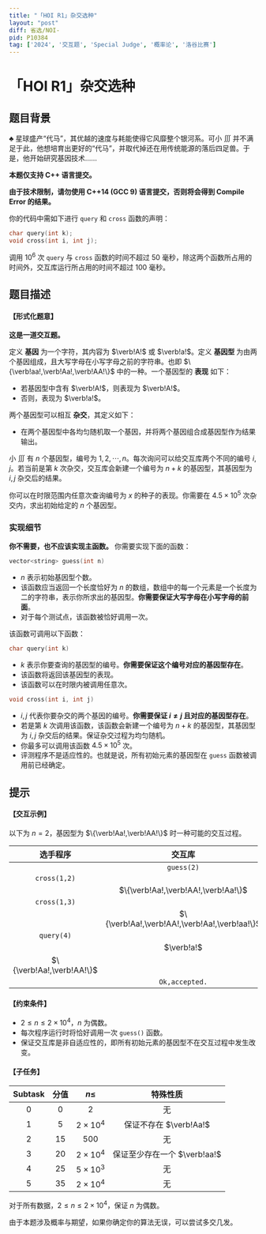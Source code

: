 ```yaml
---
title: "「HOI R1」杂交选种"
layout: "post"
diff: 省选/NOI-
pid: P10384
tag: ['2024', '交互题', 'Special Judge', '概率论', '洛谷比赛']
---
```

# 「HOI R1」杂交选种
## 题目背景

$\clubsuit$ 星球盛产“代马”，其优越的速度与耗能使得它风靡整个银河系。可小 $\iiint$ 并不满足于此，他想培育出更好的“代马”，并取代掉还在用传统能源的落后四足兽。于是，他开始研究基因技术……

**本题仅支持 C++ 语言提交。**

**由于技术限制，请勿使用 C++14 (GCC 9) 语言提交，否则将会得到 Compile Error 的结果。**

你的代码中需如下进行 `query` 和 `cross` 函数的声明：

```cpp
char query(int k);
void cross(int i, int j);
```

调用 $10^6$ 次 `query` 与 `cross` 函数的时间不超过 50 毫秒，除这两个函数所占用的时间外，交互库运行所占用的时间不超过 100 毫秒。
## 题目描述

#### 【形式化题意】

**这是一道交互题。**

定义 **基因** 为一个字符，其内容为 $\verb!A!$ 或 $\verb!a!$。定义 **基因型** 为由两个基因组成，且大写字母在小写字母之前的字符串。也即 $\{\verb!aa!,\verb!Aa!,\verb!AA!\}$ 中的一种。一个基因型的 **表现** 如下：

- 若基因型中含有 $\verb!A!$，则表现为 $\verb!A!$。
- 否则，表现为 $\verb!a!$。

两个基因型可以相互 **杂交**，其定义如下：

- 在两个基因型中各均匀随机取一个基因，并将两个基因组合成基因型作为结果输出。

小 $\iiint$ 有 $n$ 个基因型，编号为 $1,2,\cdots,n$。每次询问可以给交互库两个不同的编号 $i,j$。若当前是第 $k$ 次杂交，交互库会新建一个编号为 $n+k$ 的基因型，其基因型为 $i,j$ 杂交后的结果。

你可以在时限范围内任意次查询编号为 $x$ 的种子的表现。你需要在 $4.5\times10^5$ 次杂交内，求出初始给定的 $n$ 个基因型。

### 实现细节

**你不需要，也不应该实现主函数。** 你需要实现下面的函数：

```cpp
vector<string> guess(int n)
```

- $n$ 表示初始基因型个数。
- 该函数应当返回一个长度恰好为 $n$ 的数组，数组中的每一个元素是一个长度为二的字符串，表示你所求出的基因型。**你需要保证大写字母在小写字母的前面**。
- 对于每个测试点，该函数被恰好调用一次。

该函数可调用以下函数：

```cpp
char query(int k)
```

- $k$ 表示你要查询的基因型的编号。**你需要保证这个编号对应的基因型存在**。
- 该函数将返回该基因型的表现。
- 该函数可以在时限内被调用任意次。

```cpp
void cross(int i, int j)
```

- $i,j$ 代表你要杂交的两个基因的编号。**你需要保证 $i\not=j$ 且对应的基因型存在**。
- 若是第 $k$ 次调用该函数，该函数会新建一个编号为 $n+k$ 的基因型，其基因型为 $i,j$ 杂交后的结果。保证杂交过程为均匀随机。
- 你最多可以调用该函数 $4.5\times10^5$ 次。
- 评测程序不是适应性的。也就是说，所有初始元素的基因型在 `guess` 函数被调用前已经确定。
## 提示

#### 【交互示例】

以下为 $n=2$，基因型为 $\{\verb!Aa!,\verb!AA!\}$ 时一种可能的交互过程。

|选手程序|交互库|
|:-:|:-:|
||`guess(2)`|
|`cross(1,2)`||
||$\{\verb!Aa!,\verb!AA!,\verb!Aa!\}$|
|`cross(1,3)`||
||$\{\verb!Aa!,\verb!AA!,\verb!Aa!,\verb!aa!\}$|
|`query(4)`||
||$\verb!a!$|
|$\{\verb!Aa!,\verb!AA!\}$||
||`Ok,accepted.`|

#### 【约束条件】

+ $2\le n\le 2\times10^4$，$n$ 为偶数。
+ 每次程序运行时将恰好调用一次 `guess()` 函数。
+ 保证交互库是非自适应性的，即所有初始元素的基因型不在交互过程中发生改变。

#### 【子任务】

|Subtask|分值|$n\le$|特殊性质|
|:-:|:-:|:-:|:-:|
|$0$|$0$|$2$|无|
|$1$|$5$|$2\times10^4$|保证不存在 $\verb!Aa!$|
|$2$|$15$|$500$|无|
|$3$|$20$|$2\times10^4$|保证至少存在一个 $\verb!aa!$|
|$4$|$25$|$5\times10^3$|无|
|$5$|$35$|$2\times10^4$|无|

对于所有数据，$2\le n\le 2\times10^4$，保证 $n$ 为偶数。

由于本题涉及概率与期望，如果你确定你的算法无误，可以尝试多交几发。

